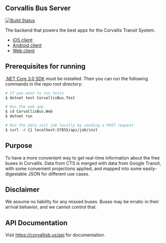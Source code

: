 ## Corvallis Bus Server

[![Build Status](https://travis-ci.org/RikkiGibson/Corvallis-Bus-Server.svg?branch=NetCore)](https://travis-ci.org/RikkiGibson/Corvallis-Bus-Server)

The backend that powers the best apps for the Corvallis Transit System.
- [iOS client](https://github.com/RikkiGibson/Corvallis-Bus-iOS)
- [Android client](https://github.com/OSU-App-Club/Corvallis-Bus-Android)
- [Web client](https://github.com/RikkiGibson/corvallis-bus-web)

## Prerequisites for running

[.NET Core 3.0 SDK](https://dotnet.microsoft.com/download/dotnet-core/3.0) must be installed. Then you can run the following commands in the repo root directory:
```sh
# If you want to run tests
$ dotnet test CorvallisBus.Test

# Run the web app
$ cd CorvallisBus.Web
$ dotnet run

# Run the data init job locally by sending a POST request
$ curl -d {} localhost:57855/api/job/init
```

## Purpose

To have a more convenient way to get real-time information about the free buses in Corvallis.  Data from CTS is merged with data from Google Transit, with some convenient projections applied, and mapped into some easily-digestable JSON for different use cases.

## Disclaimer

We assume no liability for any missed buses.  Buses may be erratic in their arrival behavior, and we cannot control that.

## API Documentation

Visit https://corvallisb.us/api for documentation.

